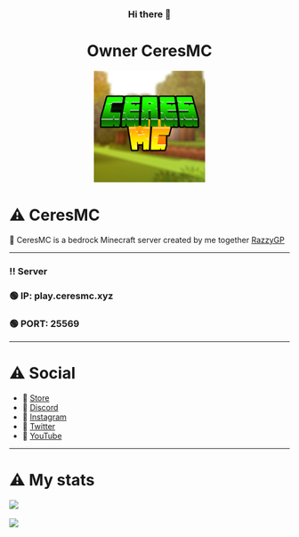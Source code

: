 <div align="center">
  
### Hi there 👋
  
<h1> Owner CeresMC</h1>  
  
<img src="CeresMC.png" width="200px">
 
 </div>
 <h1>⚠️ CeresMC</h1> 

 📌 CeresMC is a bedrock Minecraft server created by me together [RazzyGP](https://github.com/RazzyGP)
 
 ----------------------------------------- 
 ###    ‼️ Server
 ### 🟢 IP: play.ceresmc.xyz
 ### 🟢 PORT: 25569
 -----------------------------------------
# ⚠️ Social
- 🔰 [Store](https://ceresmc.minecart.com.br)
- 🔰 [Discord](https://discord.com/invite/V7XRaFCREB)
- 🔰 [Instagram](https://www.instagram.com/ceresmc/)
- 🔰 [Twitter](https://twitter.com/CeresMC_)
- 🔰 [YouTube](https://www.youtube.com/channel/UC1_kBwej7Mpv-lsD6rX7Odw)
 
 ***
 
 <h1>⚠️ My stats</h1> 
 
![](https://github-readme-stats.vercel.app/api?username=PullDK&count_private=true&show_icons=true)

![](https://github-readme-stats.vercel.app/api/top-langs/?username=PullDK&layout=compact)
